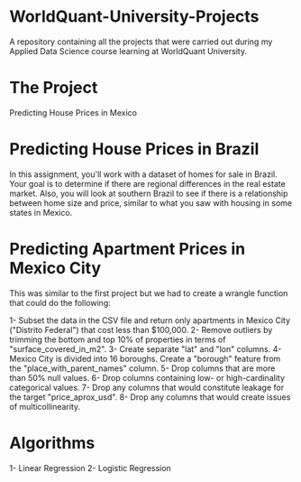 # WorldQuant-University-Projects

A repository containing all the projects that were carried out during my Applied Data Science course learning at WorldQuant University.

# The Project

Predicting House Prices in Mexico

# Predicting House Prices in Brazil

In this assignment, you'll work with a dataset of homes for sale in Brazil. Your goal is to determine if there are regional differences in the real estate market.
Also, you will look at southern Brazil to see if there is a relationship between home size and price, similar to what you saw with housing in some states in Mexico.

# Predicting Apartment Prices in Mexico City

This was similar to the first project but we had to create a wrangle function that could do the following:

1- Subset the data in the CSV file and return only apartments in Mexico City ("Distrito Federal") that cost less than $100,000.
2- Remove outliers by trimming the bottom and top 10% of properties in terms of "surface_covered_in_m2".
3- Create separate "lat" and "lon" columns.
4- Mexico City is divided into 16 boroughs. Create a "borough" feature from the "place_with_parent_names" column.
5- Drop columns that are more than 50% null values.
6- Drop columns containing low- or high-cardinality categorical values.
7- Drop any columns that would constitute leakage for the target "price_aprox_usd".
8- Drop any columns that would create issues of multicollinearity.

# Algorithms

1- Linear Regression
2- Logistic Regression
